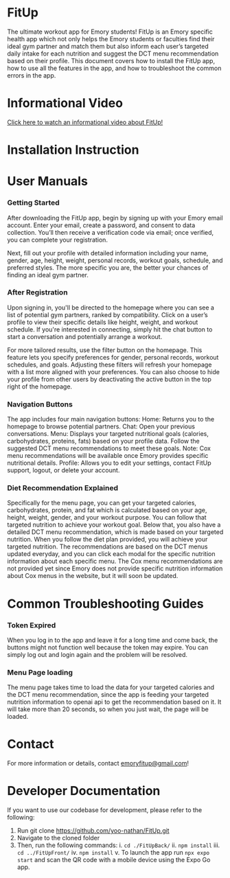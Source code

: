 # FitUp 
The ultimate workout app for Emory students! FitUp is an Emory specific health app which not only helps the Emory students or faculties find their ideal gym partner and match them but also inform each user’s targeted daily intake for each nutrition and suggest the DCT menu recommendation based on their profile. This document covers how to install the FitUp app, how to use all the features in the app, and how to troubleshoot the common errors in the app. 

# Informational Video 
[Click here to watch an informational video about FitUp!](https://drive.google.com/file/d/1eDBB3JA3QEpA073dj95hwSBH8XZ62sn6/view?usp=sharing)

# Installation Instruction 

# User Manuals 
### Getting Started 
After downloading the FitUp app, begin by signing up with your Emory email account. Enter your email, create a password, and consent to data collection. You’ll then receive a verification code via email; once verified, you can complete your registration.

Next, fill out your profile with detailed information including your name, gender, age, height, weight, personal records, workout goals, schedule, and preferred styles. The more specific you are, the better your chances of finding an ideal gym partner.

### After Registration
Upon signing in, you'll be directed to the homepage where you can see a list of potential gym partners, ranked by compatibility. Click on a user’s profile to view their specific details like height, weight, and workout schedule. If you're interested in connecting, simply hit the chat button to start a conversation and potentially arrange a workout.

For more tailored results, use the filter button on the homepage. This feature lets you specify preferences for gender, personal records, workout schedules, and goals. Adjusting these filters will refresh your homepage with a list more aligned with your preferences. You can also choose to hide your profile from other users by deactivating the active button in the top right of the homepage.

### Navigation Buttons
The app includes four main navigation buttons:
Home: Returns you to the homepage to browse potential partners.
Chat: Open your previous conversations.
Menu: Displays your targeted nutritional goals (calories, carbohydrates, proteins, fats) based on your profile data. Follow the suggested DCT menu recommendations to meet these goals. Note: Cox menu recommendations will be available once Emory provides specific nutritional details.
Profile: Allows you to edit your settings, contact FitUp support, logout, or delete your account.

### Diet Recommendation Explained
Specifically for the menu page, you can get your targeted calories, carbohydrates, protein, and fat which is calculated based on your age, height, weight, gender, and your workout purpose. You can follow that targeted nutrition to achieve your workout goal. Below that, you also have a detailed DCT menu recommendation, which is made based on your targeted nutrition. When you follow the diet plan provided, you will achieve your targeted nutrition. The recommendations are based on the DCT menus updated everyday, and you can click each modal for the specific nutrition information about each specific menu. The Cox menu recommendations are not provided yet since Emory does not provide specific nutrition information about Cox menus in the website, but it will soon be updated. 

# Common Troubleshooting Guides

### Token Expired
When you log in to the app and leave it for a long time and come back, the buttons might not function well because the token may expire. You can simply log out and login again and the problem will be resolved. 

### Menu Page loading
The menu page takes time to load the data for your targeted calories and the DCT menu recommendation, since the app is feeding your targeted nutrition information to openai api to get the recommendation based on it. It will take more than 20 seconds, so when you just wait, the page will be loaded. 


# Contact 
For more information or details, contact emoryfitup@gmail.com!

# Developer Documentation
If you want to use our codebase for development, please refer to the following: 
1. Run git clone https://github.com/yoo-nathan/FitUp.git
2. Navigate to the cloned folder
3. Then, run the following commands:
   i. `cd ./FitUpBack/` 
   ii. `npm install`
   iii. `cd ../FitUpFront/`
   iv. `npm install`
   v. To launch the app run `npx expo start` and scan the QR code with a mobile device using the Expo Go app.
   


